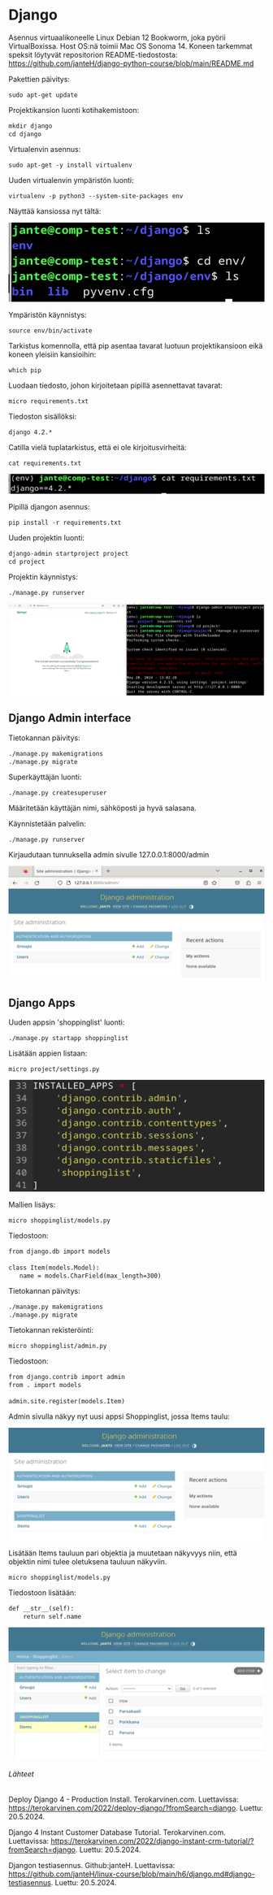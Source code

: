 # Django

Asennus virtuaalikoneelle Linux Debian 12 Bookworm, joka pyörii VirtualBoxissa. Host OS:nä toimii Mac OS Sonoma 14. Koneen tarkemmat speksit löytyvät repositorion README-tiedostosta: https://github.com/janteH/django-python-course/blob/main/README.md

Pakettien päivitys:

    sudo apt-get update

Projektikansion luonti kotihakemistoon:

    mkdir django
    cd django

Virtualenvin asennus:

    sudo apt-get -y install virtualenv

Uuden virtualenvin ympäristön luonti:

    virtualenv -p python3 --system-site-packages env

Näyttää kansiossa nyt tältä:

![django-1](./images/django-1.png)

Ympäristön käynnistys:

    source env/bin/activate

Tarkistus komennolla, että pip asentaa tavarat luotuun projektikansioon eikä koneen yleisiin kansioihin:

    which pip

Luodaan tiedosto, johon kirjoitetaan pipillä asennettavat tavarat:

    micro requirements.txt

Tiedoston sisällöksi:

    django 4.2.*

Catilla vielä tuplatarkistus, että ei ole kirjoitusvirheitä:

    cat requirements.txt

![django-2](./images/django-2.png)

Pipillä  djangon asennus:

    pip install -r requirements.txt

Uuden projektin luonti:

    django-admin startproject project
    cd project

Projektin käynnistys:

    ./manage.py runserver

![django-3](./images/django-3.png)

## Django Admin interface

Tietokannan päivitys:

    ./manage.py makemigrations
    ./manage.py migrate

Superkäyttäjän luonti:

    ./manage.py createsuperuser

Määritetään käyttäjän nimi, sähköposti ja hyvä salasana.

Käynnistetään palvelin:

    ./manage.py runserver

Kirjaudutaan tunnuksella admin sivulle 127.0.0.1:8000/admin

![django-4](./images/django-4.png)

## Django Apps

Uuden appsin 'shoppinglist' luonti:

    ./manage.py startapp shoppinglist

Lisätään appien listaan:

    micro project/settings.py

![django-5](./images/django-5.png)

Mallien lisäys:

    micro shoppinglist/models.py 

Tiedostoon:

    from django.db import models
    
    class Item(models.Model):
       name = models.CharField(max_length=300)

Tietokannan päivitys:

    ./manage.py makemigrations
    ./manage.py migrate

Tietokannan rekisteröinti:

    micro shoppinglist/admin.py

Tiedostoon:

    from django.contrib import admin
    from . import models
    
    admin.site.register(models.Item)

Admin sivulla näkyy nyt uusi appsi Shoppinglist, jossa Items taulu:

![django-6](./images/django-6.png)

Lisätään Items tauluun pari objektia ja muutetaan näkyvyys niin, että objektin nimi tulee oletuksena tauluun näkyviin.

    micro shoppinglist/models.py

Tiedostoon lisätään:

    def __str__(self):
        return self.name

![django-7](./images/django-7.png)

###### Lähteet

Deploy Django 4 - Production Install. Terokarvinen.com. Luettavissa: https://terokarvinen.com/2022/deploy-django/?fromSearch=django. Luettu: 20.5.2024.

Django 4 Instant Customer Database Tutorial. Terokarvinen.com. Luettavissa: https://terokarvinen.com/2022/django-instant-crm-tutorial/?fromSearch=django. Luettu: 20.5.2024.

Djangon testiasennus. Github:janteH. Luettavissa: https://github.com/janteH/linux-course/blob/main/h6/django.md#django-testiasennus. Luettu: 20.5.2024.

